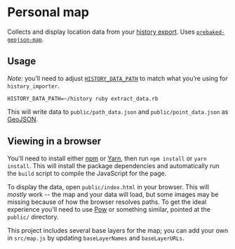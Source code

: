 # Personal map

Collects and display location data from your [history export](https://github.com/stilist/history_importer). Uses [`prebaked-geojson-map`](https://github.com/stilist/prebaked-geojson-map).

## Usage

*Note:* you’ll need to adjust [`HISTORY_DATA_PATH`](https://github.com/stilist/history_importer#using-crontab-to-run-the-importer-automatically) to match what you’re using for `history_importer`.

`HISTORY_DATA_PATH=~/history ruby extract_data.rb`

This will write data to `public/path_data.json` and `public/point_data.json` as [GeoJSON](http://geojson.org).

## Viewing in a browser

You'll need to install either [npm](https://www.npmjs.com) or [Yarn](https://yarnpkg.com), then run `npm install` or `yarn install`. This will install the package dependencies and automatically run the `build` script to compile the JavaScript for the page.

To display the data, open `public/index.html` in your browser. This will *mostly* work -- the map and your data will load, but some images may be missing because of how the browser resolves paths. To get the ideal experience you'll need to use [Pow](http://pow.cx) or something similar, pointed at the `public/` directory.

This project includes several base layers for the map; you can add your own in `src/map.js` by updating `baseLayerNames` and `baseLayerURLs`.
